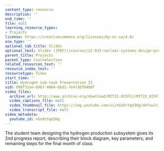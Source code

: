 ```yaml
---
content_type: resource
description: ''
end_time: ''
file: null
learning_resource_types:
- Projects
license: https://creativecommons.org/licenses/by-nc-sa/4.0/
ocw_type: ''
optional_tab_title: Slides
optional_text: Slides ([PDF](/courses/22-033-nuclear-systems-design-project-fall-2011/resources/mit22_033f11_proj_p2_h2))
parent_title: Projects
parent_type: CourseSection
related_resources_text: ''
resource_index_text: ''
resourcetype: Video
start_time: ''
title: Hydrogen Sub-task Presentation II
uid: 008f31ae-69b7-4064-6bd1-7e473678498f
video_files:
  archive_url: http://www.archive.org/download/MIT22.033F11/MIT22_033F11_hydrogen_300k.mp4
  video_captions_file: null
  video_thumbnail_file: https://img.youtube.com/vi/nGo9rYqd3Hg/default.jpg
  video_transcript_file: null
video_metadata:
  youtube_id: nGo9rYqd3Hg
---
```


The student team designing the hydrogen production subsystem gives its 2nd progress report, describing their block diagram, key parameters, and remaining steps for the final month of class.

